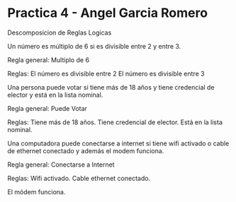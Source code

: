 # Practica 4 - Angel Garcia Romero

Descomposicion de Reglas Logicas

Un número es múltiplo de 6 si es divisible entre 2 y entre 3.

Regla general:
Multiplo de 6

Reglas:
El número es divisible entre 2
El número es divisible entre 3

Una persona puede votar si tiene más de 18 años y tiene credencial de elector y está en la lista nominal.

Regla general:
Puede Votar

Reglas:
Tiene más de 18 años.
 Tiene credencial de elector.
Está en la lista nominal.

Una computadora puede conectarse a internet si tiene wifi activado o cable de ethernet conectado y además el modem funciona.

Regla general:
Conectarse a Internet

Reglas:
Wifi activado.
Cable ethernet conectado.

El módem funciona.

